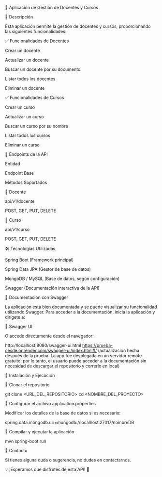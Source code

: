 📌 Aplicación de Gestión de Docentes y Cursos

📖 Descripción

Esta aplicación permite la gestión de docentes y cursos, proporcionando las siguientes funcionalidades:

✅ Funcionalidades de Docentes

Crear un docente

Actualizar un docente

Buscar un docente por su documento

Listar todos los docentes

Eliminar un docente

✅ Funcionalidades de Cursos

Crear un curso

Actualizar un curso

Buscar un curso por su nombre

Listar todos los cursos

Eliminar un curso

🚀 Endpoints de la API

Entidad

Endpoint Base

Métodos Soportados

📌 Docente

api/v1/docente

POST, GET, PUT, DELETE

📌 Curso

api/v1/curso

POST, GET, PUT, DELETE

🛠 Tecnologías Utilizadas

Spring Boot (Framework principal)

Spring Data JPA (Gestor de base de datos)

MongoDB / MySQL (Base de datos, según configuración)

Swagger (Documentación interactiva de la API)

📜 Documentación con Swagger

La aplicación está bien documentada y se puede visualizar su funcionalidad utilizando Swagger.
Para acceder a la documentación, inicia la aplicación y dirígete a:

🔗 Swagger UI

O accede directamente desde el navegador:

http://localhost:8080/swagger-ui.html
https://prueba-cesde.onrender.com/swagger-ui/index.html#/ (actualización hecha después de la prueba. La app fue desplegada en un servidor remote gratuito; por lo tanto, el usuario puede acceder a la documentación sin necesidad de descargar el repositorio y correrlo en local)

📌 Instalación y Ejecución

🔹 Clonar el repositorio

git clone <URL_DEL_REPOSITORIO>
cd <NOMBRE_DEL_PROYECTO>

🔹 Configurar el archivo application.properties

Modificar los detalles de la base de datos si es necesario:

spring.data.mongodb.uri=mongodb://localhost:27017/nombreDB

🔹 Compilar y ejecutar la aplicación

mvn spring-boot:run

📌 Contacto

Si tienes alguna duda o sugerencia, no dudes en contactarnos.

💡 ¡Esperamos que disfrutes de esta API! 🚀
